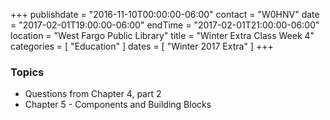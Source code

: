 +++
publishdate = "2016-11-10T00:00:00-06:00"
contact = "W0HNV"
date = "2017-02-01T19:00:00-06:00"
endTime = "2017-02-01T21:00:00-06:00"
location = "West Fargo Public Library"
title = "Winter Extra Class Week 4"
categories = [ "Education" ]
dates = [ "Winter 2017 Extra" ]
+++

### Topics

* Questions from Chapter 4, part 2
* Chapter 5 - Components and Building Blocks

